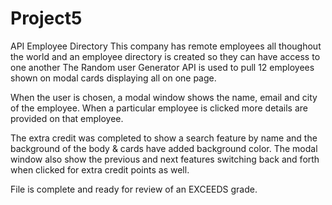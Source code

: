# Project5
 API
Employee Directory
This company has remote employees all thoughout the world and an employee directory is created so they can have access to one another The Random user Generator API is used to pull 12 employees shown on modal cards displaying all on one page. 

When the user is chosen, a modal window shows the name, email and city of the employee. When a particular employee is clicked more details are provided on that employee. 

The extra credit was completed to show a search feature by name and the background of the body & cards have added background color. The modal window also show the previous and next features switching back and forth when clicked for extra credit points as well.


File is complete and ready for review of an EXCEEDS grade.
